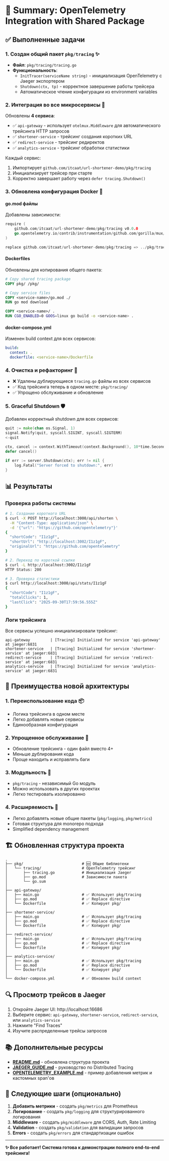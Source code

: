 # 🎯 Summary: OpenTelemetry Integration with Shared Package

## ✅ Выполненные задачи

### 1. Создан общий пакет `pkg/tracing` ✨
- **Файл**: `pkg/tracing/tracing.go`
- **Функциональность**:
  - `InitTracer(serviceName string)` - инициализация OpenTelemetry с Jaeger экспортером
  - `Shutdown(ctx, tp)` - корректное завершение работы трейсера
  - Автоматическое чтение конфигурации из environment variables

### 2. Интеграция во все микросервисы 🔧
Обновлены **4 сервиса**:
- ✅ `api-gateway` - использует `otelmux.Middleware` для автоматического трейсинга HTTP запросов
- ✅ `shortener-service` - трейсинг создания коротких URL
- ✅ `redirect-service` - трейсинг редиректов
- ✅ `analytics-service` - трейсинг обработки статистики

Каждый сервис:
1. Импортирует `github.com/itcaat/url-shortener-demo/pkg/tracing`
2. Инициализирует трейсер при старте
3. Корректно завершает работу через `defer tracing.Shutdown()`

### 3. Обновлена конфигурация Docker 🐳

#### go.mod файлы
Добавлены зависимости:
```go
require (
    github.com/itcaat/url-shortener-demo/pkg/tracing v0.0.0
    go.opentelemetry.io/contrib/instrumentation/github.com/gorilla/mux/otelmux v0.46.1
)

replace github.com/itcaat/url-shortener-demo/pkg/tracing => ../pkg/tracing
```

#### Dockerfiles
Обновлены для копирования общего пакета:
```dockerfile
# Copy shared tracing package
COPY pkg/ /pkg/

# Copy service files
COPY <service-name>/go.mod ./
RUN go mod download

COPY <service-name>/ .
RUN CGO_ENABLED=0 GOOS=linux go build -o <service-name> .
```

#### docker-compose.yml
Изменен build context для всех сервисов:
```yaml
build:
  context: .
  dockerfile: <service-name>/Dockerfile
```

### 4. Очистка и рефакторинг 🧹
- ❌ Удалены дублирующиеся `tracing.go` файлы из всех сервисов
- ✅ Код трейсинга теперь в одном месте: `pkg/tracing/`
- ✅ Упрощено обслуживание и обновление

### 5. Graceful Shutdown 🛡️
Добавлен корректный shutdown для всех сервисов:
```go
quit := make(chan os.Signal, 1)
signal.Notify(quit, syscall.SIGINT, syscall.SIGTERM)
<-quit

ctx, cancel := context.WithTimeout(context.Background(), 10*time.Second)
defer cancel()

if err := server.Shutdown(ctx); err != nil {
    log.Fatal("Server forced to shutdown:", err)
}
```

## 📊 Результаты

### Проверка работы системы

```bash
# 1. Создание короткого URL
$ curl -X POST http://localhost:3000/api/shorten \
  -H "Content-Type: application/json" \
  -d '{"url": "https://github.com/opentelemetry"}'
{
  "shortCode": "I1z1gF",
  "shortUrl": "http://localhost:3002/I1z1gF",
  "originalUrl": "https://github.com/opentelemetry"
}

# 2. Переход по короткой ссылке
$ curl -L http://localhost:3002/I1z1gF
HTTP Status: 200

# 3. Проверка статистики
$ curl http://localhost:3000/api/stats/I1z1gF
{
  "shortCode": "I1z1gF",
  "totalClicks": 1,
  "lastClick": "2025-09-30T17:59:56.555Z"
}
```

### Логи трейсинга

Все сервисы успешно инициализировали трейсинг:
```
api-gateway         | [Tracing] Initialized for service 'api-gateway' at jaeger:6831
shortener-service   | [Tracing] Initialized for service 'shortener-service' at jaeger:6831
redirect-service    | [Tracing] Initialized for service 'redirect-service' at jaeger:6831
analytics-service   | [Tracing] Initialized for service 'analytics-service' at jaeger:6831
```

## 🎁 Преимущества новой архитектуры

### 1. **Переиспользование кода** 📦
- Логика трейсинга в одном месте
- Легко добавлять новые сервисы
- Единообразная конфигурация

### 2. **Упрощенное обслуживание** 🔧
- Обновление трейсинга - один файл вместо 4+
- Меньше дублирования кода
- Проще находить и исправлять баги

### 3. **Модульность** 🧩
- `pkg/tracing` - независимый Go модуль
- Можно использовать в других проектах
- Легко тестировать изолированно

### 4. **Расширяемость** 🚀
- Легко добавлять новые общие пакеты (`pkg/logging`, `pkg/metrics`)
- Готовая структура для monorepo подхода
- Simplified dependency management

## 🏗️ Обновленная структура проекта

```
.
├── pkg/                          # 🆕 Общие библиотеки
│   └── tracing/                  # OpenTelemetry трейсинг
│       ├── tracing.go            # Инициализация Jaeger
│       ├── go.mod                # Зависимости пакета
│       └── go.sum
│
├── api-gateway/
│   ├── main.go                   # ✅ Использует pkg/tracing
│   ├── go.mod                    # ✅ Replace directive
│   └── Dockerfile                # ✅ Копирует pkg/
│
├── shortener-service/
│   ├── main.go                   # ✅ Использует pkg/tracing
│   ├── go.mod                    # ✅ Replace directive
│   └── Dockerfile                # ✅ Копирует pkg/
│
├── redirect-service/
│   ├── main.go                   # ✅ Использует pkg/tracing
│   ├── go.mod                    # ✅ Replace directive
│   └── Dockerfile                # ✅ Копирует pkg/
│
├── analytics-service/
│   ├── main.go                   # ✅ Использует pkg/tracing
│   ├── go.mod                    # ✅ Replace directive
│   └── Dockerfile                # ✅ Копирует pkg/
│
└── docker-compose.yml            # ✅ Обновлен build context
```

## 🔍 Просмотр трейсов в Jaeger

1. Откройте Jaeger UI: http://localhost:16686
2. Выберите сервис: `api-gateway`, `shortener-service`, `redirect-service`, или `analytics-service`
3. Нажмите "Find Traces"
4. Изучите распределенные трейсы запросов

## 📚 Дополнительные ресурсы

- **[README.md](./README.md)** - обновлена структура проекта
- **[JAEGER_GUIDE.md](./JAEGER_GUIDE.md)** - руководство по Distributed Tracing
- **[OPENTELEMETRY_EXAMPLE.md](./OPENTELEMETRY_EXAMPLE.md)** - пример добавления метрик и кастомных span'ов

## 🎯 Следующие шаги (опционально)

1. **Добавить метрики** - создать `pkg/metrics` для Prometheus
2. **Логирование** - создать `pkg/logging` для структурированного логирования
3. **Middleware** - создать `pkg/middleware` для CORS, Auth, Rate Limiting
4. **Validation** - создать `pkg/validation` для валидации запросов
5. **Errors** - создать `pkg/errors` для стандартизации ошибок

---

**✨ Все работает! Система готова к демонстрации полного end-to-end трейсинга!**
